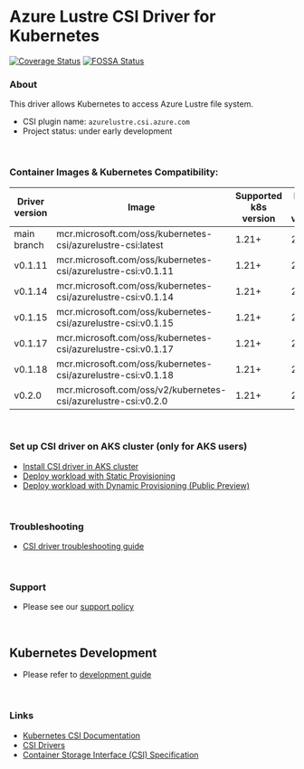 # Azure Lustre CSI Driver for Kubernetes

[![Coverage Status](https://coveralls.io/repos/github/kubernetes-sigs/azurelustre-csi-driver/badge.svg?branch=main)](https://coveralls.io/github/kubernetes-sigs/azurelustre-csi-driver?branch=main)
[![FOSSA Status](https://app.fossa.com/api/projects/git%2Bgithub.com%2Fkubernetes-sigs%2Fazurelustre-csi-driver.svg?type=shield)](https://app.fossa.com/projects/git%2Bgithub.com%2Fkubernetes-sigs%2Fazurelustre-csi-driver?ref=badge_shield)

### About

This driver allows Kubernetes to access Azure Lustre file system.

- CSI plugin name: `azurelustre.csi.azure.com`
- Project status: under early development

&nbsp;

### Container Images & Kubernetes Compatibility:

| Driver version  | Image                                                           | Supported k8s version | Lustre client version |
|-----------------|-----------------------------------------------------------------|-----------------------|-----------------------|
| main branch     | mcr.microsoft.com/oss/kubernetes-csi/azurelustre-csi:latest     | 1.21+                 | 2.15.5                |
| v0.1.11         | mcr.microsoft.com/oss/kubernetes-csi/azurelustre-csi:v0.1.11    | 1.21+                 | 2.15.1                |
| v0.1.14         | mcr.microsoft.com/oss/kubernetes-csi/azurelustre-csi:v0.1.14    | 1.21+                 | 2.15.3                |
| v0.1.15         | mcr.microsoft.com/oss/kubernetes-csi/azurelustre-csi:v0.1.15    | 1.21+                 | 2.15.4                |
| v0.1.17         | mcr.microsoft.com/oss/kubernetes-csi/azurelustre-csi:v0.1.17    | 1.21+                 | 2.15.5                |
| v0.1.18         | mcr.microsoft.com/oss/kubernetes-csi/azurelustre-csi:v0.1.18    | 1.21+                 | 2.15.5                |
| v0.2.0          | mcr.microsoft.com/oss/v2/kubernetes-csi/azurelustre-csi:v0.2.0  | 1.21+                 | 2.15.5                |

&nbsp;

### Set up CSI driver on AKS cluster (only for AKS users)

- [Install CSI driver in AKS cluster](./docs/install-csi-driver.md)
- [Deploy workload with Static Provisioning](./docs/static-provisioning.md)
- [Deploy workload with Dynamic Provisioning (Public Preview)](./docs/dynamic-provisioning.md)

&nbsp;

### Troubleshooting

- [CSI driver troubleshooting guide](./docs/csi-debug.md)

&nbsp;

### Support

- Please see our [support policy][support-policy]

&nbsp;

## Kubernetes Development

- Please refer to [development guide](./docs/csi-dev.md)

&nbsp;

### Links

- [Kubernetes CSI Documentation](https://kubernetes-csi.github.io/docs/)
- [CSI Drivers](https://github.com/kubernetes-csi/drivers)
- [Container Storage Interface (CSI) Specification](https://github.com/container-storage-interface/spec)

[support-policy]: support.md
